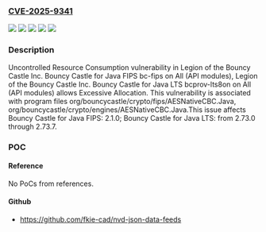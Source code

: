 ### [CVE-2025-9341](https://cve.mitre.org/cgi-bin/cvename.cgi?name=CVE-2025-9341)
![](https://img.shields.io/static/v1?label=Product&message=Bouncy%20Castle%20for%20Java%20FIPS&color=blue)
![](https://img.shields.io/static/v1?label=Product&message=Bouncy%20Castle%20for%20Java%20LTS&color=blue)
![](https://img.shields.io/static/v1?label=Version&message=2.1.0%20&color=brightgreen)
![](https://img.shields.io/static/v1?label=Version&message=2.73.0%20&color=brightgreen)
![](https://img.shields.io/static/v1?label=Vulnerability&message=CWE-400%20Uncontrolled%20Resource%20Consumption&color=brightgreen)

### Description

Uncontrolled Resource Consumption vulnerability in Legion of the Bouncy Castle Inc. Bouncy Castle for Java FIPS bc-fips on All (API modules), Legion of the Bouncy Castle Inc. Bouncy Castle for Java LTS bcprov-lts8on on All (API modules) allows Excessive Allocation. This vulnerability is associated with program files org/bouncycastle/crypto/fips/AESNativeCBC.Java, org/bouncycastle/crypto/engines/AESNativeCBC.Java.This issue affects Bouncy Castle for Java FIPS: 2.1.0; Bouncy Castle for Java LTS: from 2.73.0 through 2.73.7.

### POC

#### Reference
No PoCs from references.

#### Github
- https://github.com/fkie-cad/nvd-json-data-feeds

